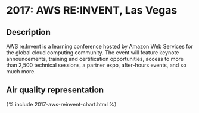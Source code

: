 # 2017: AWS RE:INVENT, Las Vegas

## Description

AWS re:Invent is a learning conference hosted by Amazon Web Services for the global cloud computing community. The event will feature keynote announcements, training and certification opportunities, access to more than 2,500 technical sessions, a partner expo, after-hours events, and so much more.

## Air quality representation
{% include 2017-aws-reinvent-chart.html %}
